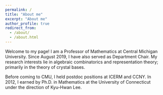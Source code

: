 ```yaml
---
permalink: /
title: "About me"
excerpt: "About me"
author_profile: true
redirect_from:
  - /about/
  - /about.html
---
```


Welcome to my page!  I am a Professor of Mathematics at Central Michigan University.  Since August 2019, I have also served as Department Chair.  My research interests lie in algebraic combinatorics and representation theory; primarily in the theory of crystal bases.

Before coming to CMU, I held postdoc positions at ICERM and CCNY.  In 2012, I earned by Ph.D. in Mathematics at the University of Connecticut under the direction of Kyu-Hwan Lee.
